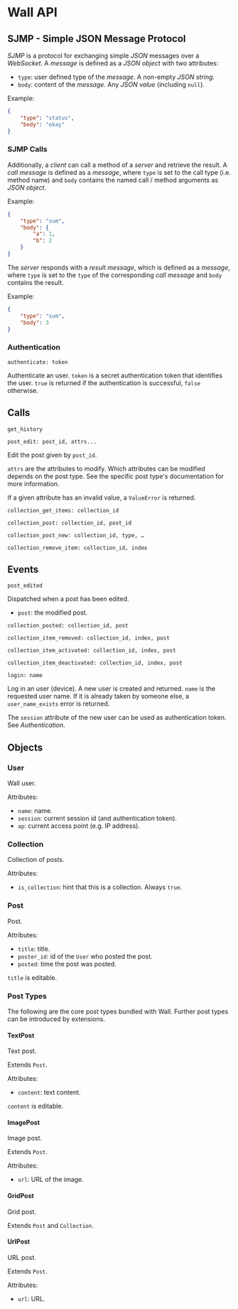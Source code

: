 Wall API
========

SJMP - Simple JSON Message Protocol
-----------------------------------

*SJMP* is a protocol for exchanging simple *JSON* messages over a *WebSocket*. A
*message* is defined as a *JSON object* with two attributes:

 * `type`: user defined type of the *message*. A non-empty *JSON string*.
 * `body`: content of the *message*. Any *JSON value* (including `null`).

Example:

```json
{
    "type": "status",
    "body": "okay"
}
```

### SJMP Calls

Additionally, a *client* can call a method of a *server* and retrieve the
result. A *call message* is defined as a *message*, where `type` is set to the
call type (i.e. method name) and `body` contains the named call / method
arguments as *JSON object*.

Example:

```json
{
    "type": "sum",
    "body": {
        "a": 1,
        "b": 2
    }
}
```

The *server* responds with a *result message*, which is defined as a *message*,
where `type` is set to the `type` of the corresponding *call message* and `body`
contains the result.

Example:

```json
{
    "type": "sum",
    "body": 3
}
```

### Authentication

```
authenticate: token
```

Authenticate an user. `token` is a secret authentication token that identifies
the user. `true` is returned if the authentication is successful, `false`
otherwise.

Calls
-----

```
get_history
```

`post_edit: post_id, attrs...`

Edit the post given by `post_id`.

`attrs` are the attributes to modify. Which attributes can be modified depends
on the post type. See the specific post type's documentation for more
information.

If a given attribute has an invalid value, a `ValueError` is returned.

```
collection_get_items: collection_id
```

```
collection_post: collection_id, post_id
```

```
collection_post_new: collection_id, type, …
```

```
collection_remove_item: collection_id, index
```

Events
------

`post_edited`

Dispatched when a post has been edited.

* `post`: the modified post.

```
collection_posted: collection_id, post
```

```
collection_item_removed: collection_id, index, post
```

```
collection_item_activated: collection_id, index, post
```

```
collection_item_deactivated: collection_id, index, post
```

```
login: name
```

Log in an user (device). A new user is created and returned. `name` is the
requested user name. If it is already taken by someone else, a
`user_name_exists` error is returned.

The `session` attribute of the new user can be used as authentication token. See
*Authentication*.

Objects
-------

### User

Wall user.

Attributes:

 * `name`: name.
 * `session`: current session id (and authentication token).
 * `ap`: current access point (e.g. IP address).

### Collection

Collection of posts.

Attributes:

* `is_collection`: hint that this is a collection. Always `true`.

### Post

Post.

Attributes:

* `title`: title.
* `poster_id`: id of the `User` who posted the post.
* `posted`: time the post was posted.

`title` is editable.

### Post Types

The following are the core post types bundled with Wall. Further post types can
be introduced by extensions.

#### TextPost

Text post.

Extends `Post`.

Attributes:

* `content`: text content.

`content` is editable.

#### ImagePost

Image post.

Extends `Post`.

Attributes:

* `url`: URL of the image.

#### GridPost

Grid post.

Extends `Post` and `Collection`.

#### UrlPost

URL post.

Extends `Post`.

Attributes:

* `url`: URL.
